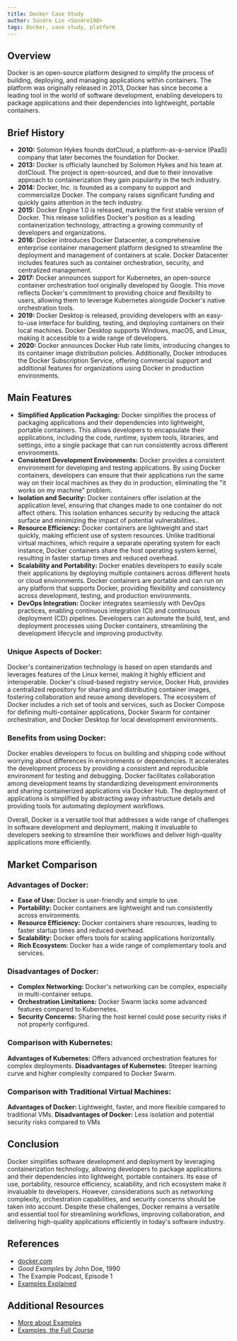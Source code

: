 ```yaml
---
title: Docker Case Study
author: Sondre Lie <Sondre198>
tags: Docker, case study, platform
---
```


## Overview

Docker is an open-source platform designed to simplify the process of building, deploying, and managing applications within containers. The platform was originally released in 2013, Docker has since become a leading tool in the world of software development, enabling developers to package applications and their dependencies into lightweight, portable containers.

## Brief History

- **2010:** Solomon Hykes founds dotCloud, a platform-as-a-service (PaaS) company that later becomes the foundation for Docker.
- **2013:** Docker is officially launched by Solomon Hykes and his team at dotCloud. The project is open-sourced, and due to their innovative approach to containerization they gain popularity in the tech industry.
- **2014:** Docker, Inc. is founded as a company to support and commercialize Docker. The company raises significant funding and quickly gains attention in the tech industry.
- **2015:** Docker Engine 1.0 is released, marking the first stable version of Docker. This release solidifies Docker's position as a leading containerization technology, attracting a growing community of developers and organizations.
- **2016:** Docker introduces Docker Datacenter, a comprehensive enterprise container management platform designed to streamline the deployment and management of containers at scale. Docker Datacenter includes features such as container orchestration, security, and centralized management.
- **2017:** Docker announces support for Kubernetes, an open-source container orchestration tool originally developed by Google. This move reflects Docker's commitment to providing choice and flexibility to users, allowing them to leverage Kubernetes alongside Docker's native orchestration tools.
- **2019:** Docker Desktop is released, providing developers with an easy-to-use interface for building, testing, and deploying containers on their local machines. Docker Desktop supports Windows, macOS, and Linux, making it accessible to a wide range of developers.
- **2020:** Docker announces Docker Hub rate limits, introducing changes to its container image distribution policies. Additionally, Docker introduces the Docker Subscription Service, offering commercial support and additional features for organizations using Docker in production environments.

## Main Features

- **Simplified Application Packaging:** Docker simplifies the process of packaging applications and their dependencies into lightweight, portable containers. This allows developers to encapsulate their applications, including the code, runtime, system tools, libraries, and settings, into a single package that can run consistently across different environments.
- **Consistent Development Environments:** Docker provides a consistent environment for developing and testing applications. By using Docker containers, developers can ensure that their applications run the same way on their local machines as they do in production, eliminating the "it works on my machine" problem.
- **Isolation and Security:** Docker containers offer isolation at the application level, ensuring that changes made to one container do not affect others. This isolation enhances security by reducing the attack surface and minimizing the impact of potential vulnerabilities..
- **Resource Efficiency:** Docker containers are lightweight and start quickly, making efficient use of system resources. Unlike traditional virtual machines, which require a separate operating system for each instance, Docker containers share the host operating system kernel, resulting in faster startup times and reduced overhead.
- **Scalability and Portability:** Docker enables developers to easily scale their applications by deploying multiple containers across different hosts or cloud environments. Docker containers are portable and can run on any platform that supports Docker, providing flexibility and consistency across development, testing, and production environments.
- **DevOps Integration:** Docker integrates seamlessly with DevOps practices, enabling continuous integration (CI) and continuous deployment (CD) pipelines. Developers can automate the build, test, and deployment processes using Docker containers, streamlining the development lifecycle and improving productivity.

### Unique Aspects of Docker:

Docker's containerization technology is based on open standards and leverages features of the Linux kernel, making it highly efficient and interoperable.
Docker's cloud-based registry service, Docker Hub, provides a centralized repository for sharing and distributing container images, fostering collaboration and reuse among developers. The ecosystem of Docker includes a rich set of tools and services, such as Docker Compose for defining multi-container applications, Docker Swarm for container orchestration, and Docker Desktop for local development environments.

### Benefits from using Docker:

Docker enables developers to focus on building and shipping code without worrying about differences in environments or dependencies. It accelerates the development process by providing a consistent and reproducible environment for testing and debugging. Docker facilitates collaboration among development teams by standardizing development environments and sharing containerized applications via Docker Hub. The deployment of applications is simplified by abstracting away infrastructure details and providing tools for automating deployment workflows.

Overall, Docker is a versatile tool that addresses a wide range of challenges in software development and deployment, making it invaluable to developers seeking to streamline their workflows and deliver high-quality applications more efficiently.

## Market Comparison

### Advantages of Docker:

- **Ease of Use:** Docker is user-friendly and simple to use.
- **Portability:** Docker containers are lightweight and run consistently across environments.
- **Resource Efficiency:** Docker containers share resources, leading to faster startup times and reduced overhead.
- **Scalability:** Docker offers tools for scaling applications horizontally.
- **Rich Ecosystem:** Docker has a wide range of complementary tools and services.

### Disadvantages of Docker:

- **Complex Networking:** Docker's networking can be complex, especially in multi-container setups.
- **Orchestration Limitations:** Docker Swarm lacks some advanced features compared to Kubernetes.
- **Security Concerns:** Sharing the host kernel could pose security risks if not properly configured.

### Comparison with Kubernetes:

**Advantages of Kubernetes:** Offers advanced orchestration features for complex deployments.
**Disadvantages of Kubernetes:** Steeper learning curve and higher complexity compared to Docker Swarm.

### Comparison with Traditional Virtual Machines:

**Advantages of Docker:** Lightweight, faster, and more flexible compared to traditional VMs.
**Disadvantages of Docker:** Less isolation and potential security risks compared to VMs

## Conclusion

Docker simplifies software development and deployment by leveraging containerization technology, allowing developers to package applications and their dependencies into lightweight, portable containers. Its ease of use, portability, resource efficiency, scalability, and rich ecosystem make it invaluable to developers. However, considerations such as networking complexity, orchestration capabilities, and security concerns should be taken into account. Despite these challenges, Docker remains a versatile and essential tool for streamlining workflows, improving collaboration, and delivering high-quality applications efficiently in today's software industry.

## References

- [docker.com](https://docker.com)
- _Good Examples_ by John Doe, 1990
- The Example Podcast, Episode 1
- [Examples Explained](https://youtu.be/dQw4w9WgXcQ)

## Additional Resources

- [More about Examples](https://example.com)
- [Examples, the Full Course](https://youtu.be/dQw4w9WgXcQ)
